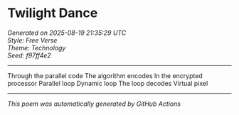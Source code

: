 # Twilight Dance

*Generated on 2025-08-19 21:35:29 UTC*  
*Style: Free Verse*  
*Theme: Technology*  
*Seed: f97ff4e2*

---

Through the parallel code
The algorithm encodes
In the encrypted processor
Parallel loop
Dynamic loop
The loop decodes
Virtual pixel

---

*This poem was automatically generated by GitHub Actions*
